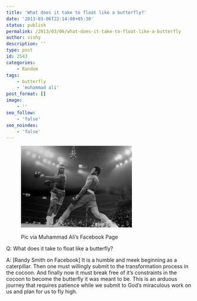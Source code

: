 ```yaml
---
title: 'What does it take to float like a butterfly?'
date: '2013-03-06T22:14:08+05:30'
status: publish
permalink: /2013/03/06/what-does-it-take-to-float-like-a-butterfly
author: vishy
description: ''
type: post
id: 2543
categories: 
    - Random
tags:
    - butterfly
    - 'muhammad ali'
post_format: []
image:
    - ''
seo_follow:
    - 'false'
seo_noindex:
    - 'false'
---
```

<figure aria-describedby="caption-attachment-2544" class="wp-caption alignleft" id="attachment_2544" style="width: 300px">

[![Pic via Muhammad Ali's Facebook Page](../../../../uploads/2013/03/ali_float_like_butterfly.jpg)](http://www.ulaar.com/wp-content/uploads/2013/03/ali_float_like_butterfly.jpg)<figcaption class="wp-caption-text" id="caption-attachment-2544">Pic via Muhammad Ali’s Facebook Page</figcaption></figure>

Q: What does it take to float like a butterfly?

A: \[Randy Smith on Facebook\] It is a humble and meek beginning as a caterpillar. Then one must willingly submit to the transformation process in the cocoon. And finally now it must break free of it’s constraints in the cocoon to become the butterfly it was meant to be. This is an arduous journey that requires patience while we submit to God’s miraculous work on us and plan for us to fly high.